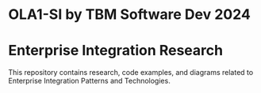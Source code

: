 # OLA1-SI by TBM Software Dev 2024

# Enterprise Integration Research
This repository contains research, code examples, and diagrams related to Enterprise Integration Patterns and Technologies.




